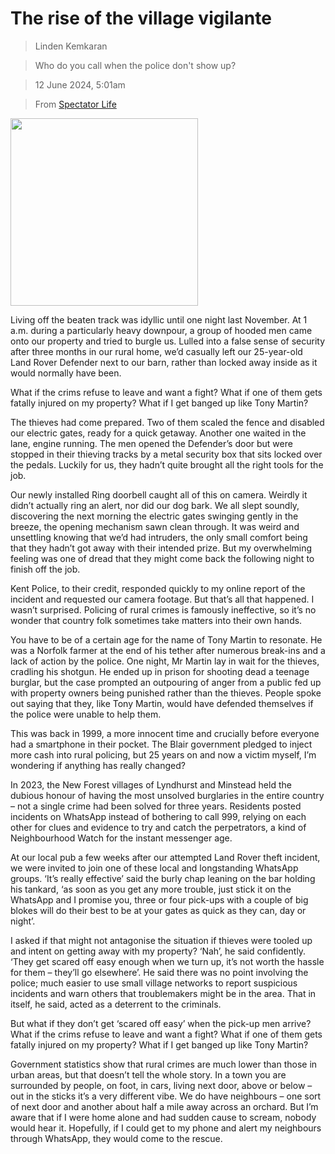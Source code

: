 # The rise of the village vigilante

> Linden Kemkaran

> Who do you call when the police don't show up?

> 12 June 2024, 5:01am

> From [Spectator Life](https://www.spectator.co.uk/article/the-rise-of-the-village-vigilante/?utm_medium=email&utm_source=CampaignMonitor_Editorial&utm_campaign=BLND%20%2020240612%20%20HOUSE%20ADS%20%20IH+CID_8fdd6918eb88a5a8d78bf06cd658bf66)

<img src=".pix/land-rover.webp" style="width: 300px; height: auto;">

Living off the beaten track was idyllic until one night last November. At 1 a.m. during a particularly heavy downpour, a group of hooded men came onto our property and tried to burgle us. Lulled into a false sense of security after three months in our rural home, we’d casually left our 25-year-old Land Rover Defender next to our barn, rather than locked away inside as it would normally have been. 

What if the crims refuse to leave and want a fight? What if one of them gets fatally injured on my property? What if I get banged up like Tony Martin?

The thieves had come prepared. Two of them scaled the fence and disabled our electric gates, ready for a quick getaway. Another one waited in the lane, engine running. The men opened the Defender’s door but were stopped in their thieving tracks by a metal security box that sits locked over the pedals. Luckily for us, they hadn’t quite brought all the right tools for the job.

Our newly installed Ring doorbell caught all of this on camera. Weirdly it didn’t actually ring an alert, nor did our dog bark. We all slept soundly, discovering the next morning the electric gates swinging gently in the breeze, the opening mechanism sawn clean through. It was weird and unsettling knowing that we’d had intruders, the only small comfort being that they hadn’t got away with their intended prize. But my overwhelming feeling was one of dread that they might come back the following night to finish off the job.

Kent Police, to their credit, responded quickly to my online report of the incident and requested our camera footage. But that’s all that happened. I wasn’t surprised. Policing of rural crimes is famously ineffective, so it’s no wonder that country folk sometimes take matters into their own hands.

You have to be of a certain age for the name of Tony Martin to resonate. He was a Norfolk farmer at the end of his tether after numerous break-ins and a lack of action by the police. One night, Mr Martin lay in wait for the thieves, cradling his shotgun. He ended up in prison for shooting dead a teenage burglar, but the case prompted an outpouring of anger from a public fed up with property owners being punished rather than the thieves. People spoke out saying that they, like Tony Martin, would have defended themselves if the police were unable to help them.

This was back in 1999, a more innocent time and crucially before everyone had a smartphone in their pocket. The Blair government pledged to inject more cash into rural policing, but 25 years on and now a victim myself, I’m wondering if anything has really changed?

In 2023, the New Forest villages of Lyndhurst and Minstead held the dubious honour of having the most unsolved burglaries in the entire country – not a single crime had been solved for three years. Residents posted incidents on WhatsApp instead of bothering to call 999, relying on each other for clues and evidence to try and catch the perpetrators, a kind of Neighbourhood Watch for the instant messenger age.

At our local pub a few weeks after our attempted Land Rover theft incident, we were invited to join one of these local and longstanding WhatsApp groups. ‘It’s really effective’ said the burly chap leaning on the bar holding his tankard, ‘as soon as you get any more trouble, just stick it on the WhatsApp and I promise you, three or four pick-ups with a couple of big blokes will do their best to be at your gates as quick as they can, day or night’. 

I asked if that might not antagonise the situation if thieves were tooled up and intent on getting away with my property? ‘Nah’, he said confidently. ‘They get scared off easy enough when we turn up, it’s not worth the hassle for them – they’ll go elsewhere’. He said there was no point involving the police; much easier to use small village networks to report suspicious incidents and warn others that troublemakers might be in the area. That in itself, he said, acted as a deterrent to the criminals.

But what if they don’t get ‘scared off easy’ when the pick-up men arrive? What if the crims refuse to leave and want a fight? What if one of them gets fatally injured on my property? What if I get banged up like Tony Martin?

Government statistics show that rural crimes are much lower than those in urban areas, but that doesn’t tell the whole story. In a town you are surrounded by people, on foot, in cars, living next door, above or below – out in the sticks it’s a very different vibe. We do have neighbours – one sort of next door and another about half a mile away across an orchard. But I’m aware that if I were home alone and had sudden cause to scream, nobody would hear it. Hopefully, if I could get to my phone and alert my neighbours through WhatsApp, they would come to the rescue. 
